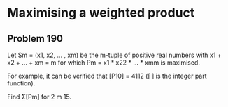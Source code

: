 #  Maximising a weighted product

## Problem 190


Let Sm = (x1, x2, ... , xm) be the m-tuple of positive real numbers with x1 + x2 + ... + xm = m for which Pm = x1 * x22 * ... * xmm is maximised.

For example, it can be verified that [P10] = 4112 ([ ] is the integer part function).

Find Σ[Pm] for 2  m  15.


